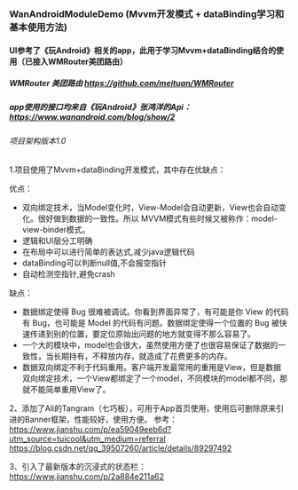 ### WanAndroidModuleDemo (Mvvm开发模式 + dataBinding学习和基本使用方法)
#### UI参考了《玩Android》相关的app，此用于学习Mvvm+dataBinding结合的使用（已接入WMRouter美团路由）
##### WMRouter 美团路由  https://github.com/meituan/WMRouter
##### app使用的接口均来自《玩Android》张鸿洋的Api：https://www.wanandroid.com/blog/show/2
###### 项目架构版本1.0

1.项目使用了Mvvm+dataBinding开发模式，其中存在优缺点：

优点：
- 双向绑定技术，当Model变化时，View-Model会自动更新，View也会自动变化。很好做到数据的一致性。所以 MVVM模式有些时候又被称作：model-view-binder模式。
- 逻辑和UI层分工明确
- 在布局中可以进行简单的表达式,减少java逻辑代码
- dataBinding可以判断null值,不会报空指针
- 自动检测空指针,避免crash

缺点：
- 数据绑定使得 Bug 很难被调试。你看到界面异常了，有可能是你 View 的代码有 Bug，也可能是 Model 的代码有问题。数据绑定使得一个位置的 Bug 被快速传递到别的位置，要定位原始出问题的地方就变得不那么容易了。
- 一个大的模块中，model也会很大，虽然使用方便了也很容易保证了数据的一致性，当长期持有，不释放内存，就造成了花费更多的内存。
- 数据双向绑定不利于代码重用。客户端开发最常用的重用是View，但是数据双向绑定技术，一个View都绑定了一个model，不同模块的model都不同，那就不能简单重用View了。
          
2、添加了Ali的Tangram（七巧板），可用于App首页使用，使用后可删除原来引进的Banner框架，性能较好，使用方便。
      参考：https://www.jianshu.com/p/ea59049eeb6d?utm_source=tuicool&utm_medium=referral
           https://blog.csdn.net/qq_39507260/article/details/89297492
           
3、引入了最新版本的沉浸式的状态栏：https://www.jianshu.com/p/2a884e211a62
